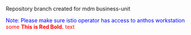 Repository branch created for mdm business-unit


<span style="color:blue"> Note: Please make sure istio operator has access to anthos workstation </span>
<span style="color:red">some **This is Red Bold.** text</span>
